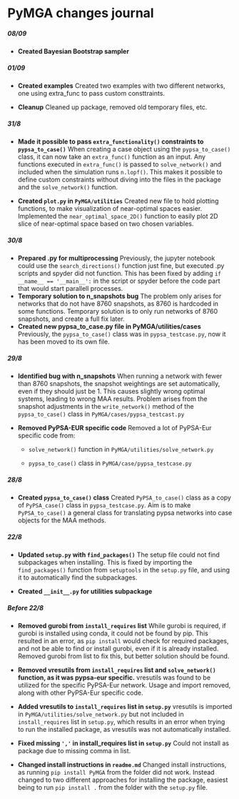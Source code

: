 # PyMGA changes journal

##### 08/09

* **Created Bayesian Bootstrap sampler**

##### 01/09

* **Created examples**
  Created two examples with two different networks, one using extra_func to pass custom consttraints.

* **Cleanup**
  Cleaned up package, removed old temporary files, etc.

##### 31/8

- **Made it possible to pass `extra_functionality()` constraints to `pypsa_to_case()`** When creating a case object using the `pypsa_to_case()` class, it can now take an `extra_func()` function as an input. Any functions executed in `extra_func()` is passed to `solve_network()` and included when the simulation runs `n.lopf()`. This makes it possible to define custom constraints without diving into the files in the package and the `solve_network()` function.

- **Created `plot.py` in `PyMGA/utilities`** Created new file to hold plotting functions, to make visualization of near-optimal spaces easier. Implemented the `near_optimal_space_2D()` function to easily plot 2D slice of near-optimal space based on two chosen variables.

##### 30/8

- **Prepared .py for multiprocessing** Previously, the jupyter notebook could use the `search_directions()` function just fine, but executed .py scripts and spyder did not function. This has been fixed by adding `if __name__ == '__main__':` in the script or spyder before the code part that would start parallell processes.
- **Temporary solution to n_snapshots bug** The problem only arises for networks that do not have 8760 snapshots, as 8760 is hardcoded in some functions. Temporary solution is to only run networks of 8760 snapshots, and create a full fix later.
- **Created new pypsa_to_case.py file in PyMGA/utilities/cases** Previously, the `pypsa_to_case()` class was in `pypsa_testcase.py`, now it has been moved to its own file.

##### 29/8

- **Identified bug with n_snapshots** When running a network with fewer than 8760 snapshots, the snapshot weightings are set automatically, even if they should just be 1. This causes slightly wrong optimal systems, leading to wrong MAA results. Problem arises from the snapshot adjustments in the `write_network()` method of the `pypsa_to_case()` class in `PyMGA/cases/pypsa_testcast.py`

- **Removed PyPSA-EUR specific code** Removed a lot of PyPSA-Eur specific code from:
  
  - `solve_network()` function in `PyMGA/utilities/solve_network.py`
  
  - `pypsa_to_case()` class in `PyMGA/case/pypsa_testcase.py`

##### 28/8

- **Created `pypsa_to_case()` class** Created `PyPSA_to_case()` class as a copy of `PyPSA_case()` class in `pypsa_testcase.py`. Aim is to make `PyPSA_to_case()` a general class for translating pypsa networks into case objects for the MAA methods.

##### 22/8

- **Updated `setup.py` with `find_packages()`** The setup file could not find subpackages when installing. This is fixed by importing the `find_packages()` function from `setuptools` in the `setup.py` file, and using it to automatically find the subpackages.

- **Created `__init__.py` for utilities subpackage**

##### Before 22/8

- **Removed gurobi from `install_requires` list** While gurobi is required, if gurobi is installed using conda, it could not be found by pip. This resulted in an error, as `pip install` would check for required packages, and not be able to find or install gurobi, even if it is already installed. Removed gurobi from list to fix this, but better solution should be found.

- **Removed vresutils from `install_requires` list and `solve_network()` function, as it was pypsa-eur specific.** vresutils was found to be utilized for the specific PyPSA-Eur network. Usage and import removed, along with other PyPSA-Eur specific code.

- **Added vresutils to `install_requires` list in `setup.py`** vresutils is imported in `PyMGA/utilities/solve_network.py` but not included in `install_requires` list in `setup.py`, which results in an error when trying to run the installed package, as vresutils was not automatically installed.

- **Fixed missing `','` in install_requires list in `setup.py`** 
  Could not install as package due to missing comma in list.

- **Changed install instructions in `readme.md`** Changed install instructions, as running `pip install PyMGA` from the folder did not work. Instead changed to two different approaches for installing the package, easiest being to run `pip install .` from the folder with the `setup.py` file.
